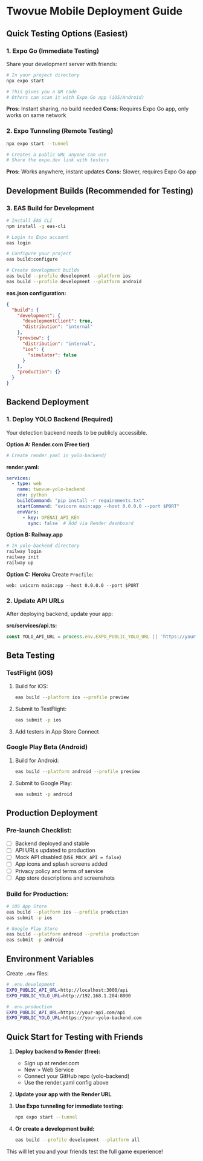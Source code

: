 # Twovue Mobile Deployment Guide

## Quick Testing Options (Easiest)

### 1. Expo Go (Immediate Testing)
Share your development server with friends:
```bash
# In your project directory
npx expo start

# This gives you a QR code
# Others can scan it with Expo Go app (iOS/Android)
```

**Pros:** Instant sharing, no build needed
**Cons:** Requires Expo Go app, only works on same network

### 2. Expo Tunneling (Remote Testing)
```bash
npx expo start --tunnel

# Creates a public URL anyone can use
# Share the expo.dev link with testers
```

**Pros:** Works anywhere, instant updates
**Cons:** Slower, requires Expo Go app

## Development Builds (Recommended for Testing)

### 3. EAS Build for Development
```bash
# Install EAS CLI
npm install -g eas-cli

# Login to Expo account
eas login

# Configure your project
eas build:configure

# Create development builds
eas build --profile development --platform ios
eas build --profile development --platform android
```

**eas.json configuration:**
```json
{
  "build": {
    "development": {
      "developmentClient": true,
      "distribution": "internal"
    },
    "preview": {
      "distribution": "internal",
      "ios": {
        "simulator": false
      }
    },
    "production": {}
  }
}
```

## Backend Deployment

### 1. Deploy YOLO Backend (Required)
Your detection backend needs to be publicly accessible.

**Option A: Render.com (Free tier)**
```bash
# Create render.yaml in yolo-backend/
```

**render.yaml:**
```yaml
services:
  - type: web
    name: twovue-yolo-backend
    env: python
    buildCommand: "pip install -r requirements.txt"
    startCommand: "uvicorn main:app --host 0.0.0.0 --port $PORT"
    envVars:
      - key: OPENAI_API_KEY
        sync: false  # Add via Render dashboard
```

**Option B: Railway.app**
```bash
# In yolo-backend directory
railway login
railway init
railway up
```

**Option C: Heroku**
Create `Procfile`:
```
web: uvicorn main:app --host 0.0.0.0 --port $PORT
```

### 2. Update API URLs
After deploying backend, update your app:

**src/services/api.ts:**
```typescript
const YOLO_API_URL = process.env.EXPO_PUBLIC_YOLO_URL || 'https://your-backend.render.com';
```

## Beta Testing

### TestFlight (iOS)
1. Build for iOS:
   ```bash
   eas build --platform ios --profile preview
   ```

2. Submit to TestFlight:
   ```bash
   eas submit -p ios
   ```

3. Add testers in App Store Connect

### Google Play Beta (Android)
1. Build for Android:
   ```bash
   eas build --platform android --profile preview
   ```

2. Submit to Google Play:
   ```bash
   eas submit -p android
   ```

## Production Deployment

### Pre-launch Checklist:
- [ ] Backend deployed and stable
- [ ] API URLs updated to production
- [ ] Mock API disabled (`USE_MOCK_API = false`)
- [ ] App icons and splash screens added
- [ ] Privacy policy and terms of service
- [ ] App store descriptions and screenshots

### Build for Production:
```bash
# iOS App Store
eas build --platform ios --profile production
eas submit -p ios

# Google Play Store
eas build --platform android --profile production
eas submit -p android
```

## Environment Variables

Create `.env` files:
```bash
# .env.development
EXPO_PUBLIC_API_URL=http://localhost:3000/api
EXPO_PUBLIC_YOLO_URL=http://192.168.1.204:8000

# .env.production
EXPO_PUBLIC_API_URL=https://your-api.com/api
EXPO_PUBLIC_YOLO_URL=https://your-yolo-backend.com
```

## Quick Start for Testing with Friends

1. **Deploy backend to Render (free):**
   - Sign up at render.com
   - New > Web Service
   - Connect your GitHub repo (yolo-backend)
   - Use the render.yaml config above

2. **Update your app with the Render URL**

3. **Use Expo tunneling for immediate testing:**
   ```bash
   npx expo start --tunnel
   ```

4. **Or create a development build:**
   ```bash
   eas build --profile development --platform all
   ```

This will let you and your friends test the full game experience! 